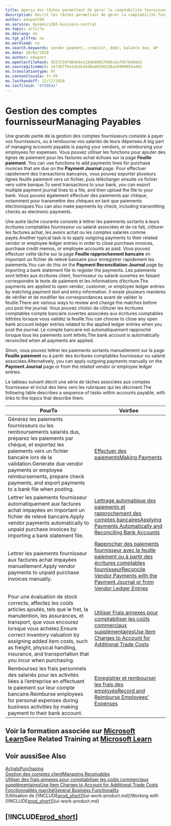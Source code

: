 ```yaml
---
title: Aperçu des tâches permettant de gérer la comptabilité fournisseur| Microsoft Docs
description: Décrit les tâches permettant de gérer la comptabilité fournisseur, par exemple, le paiement des créditeurs ou le lettrage de paiements sortants dans la comptabilité pour clôturer des factures ou des avoirs.
author: edupont04
ms.service: dynamics365-business-central
ms.topic: article
ms.devlang: na
ms.tgt_pltfrm: na
ms.workload: na
ms.search.keywords: vendor payment, creditor, debt, balance due, AP
ms.date: 10/01/2020
ms.author: edupont
ms.openlocfilehash: 9257259fd6de8e118dd48057809cba79576469a5
ms.sourcegitcommit: 2e7307fbe1eb3b34d0ad9356226a19409054a402
ms.translationtype: HT
ms.contentlocale: fr-FR
ms.lasthandoff: 12/17/2020
ms.locfileid: "4759541"
---
```

# <a name="managing-payables"></a><span data-ttu-id="5f2ec-103">Gestion des comptes fournisseur</span><span class="sxs-lookup"><span data-stu-id="5f2ec-103">Managing Payables</span></span>

<span data-ttu-id="5f2ec-104">Une grande partie de la gestion des comptes fournisseurs consiste à payer vos fournisseurs, ou à rembourse vos salariés de leurs dépenses.</span><span class="sxs-lookup"><span data-stu-id="5f2ec-104">A big part of managing accounts payable is paying your vendors, or reimbursing your employees for expenses.</span></span> <span data-ttu-id="5f2ec-105">Vous pouvez utiliser les fonctions pour ajouter des lignes de paiement pour les factures achat échues sur la page **Feuille paiement** .</span><span class="sxs-lookup"><span data-stu-id="5f2ec-105">You can use functions to add payments lines for purchase invoices that are due on the **Payment Journal** page.</span></span> <span data-ttu-id="5f2ec-106">Pour effectuer rapidement des transactions bancaires, vous pouvez exporter plusieurs lignes feuille paiement vers un fichier, puis télécharger ensuite ce fichier vers votre banque.</span><span class="sxs-lookup"><span data-stu-id="5f2ec-106">To send transactions to your bank, you can export multiple payment journal lines to a file, and then upload the file to your bank.</span></span> <span data-ttu-id="5f2ec-107">Vous pouvez également effectuer des paiements par chèque, notamment pour transmettre des chèques en tant que paiements électroniques.</span><span class="sxs-lookup"><span data-stu-id="5f2ec-107">You can also make payments by check, including transmitting checks as electronic payments.</span></span>

<span data-ttu-id="5f2ec-108">Une autre tâche courante consiste à lettrer les paiements sortants à leurs écritures comptables fournisseur ou salarié associées et de ce fait, clôturer les factures achat, les avoirs achat ou les comptes salariés comme payés.</span><span class="sxs-lookup"><span data-stu-id="5f2ec-108">Another typical task is to apply outgoing payments to their related vendor or employee ledger entries in order to close purchase invoices, purchase credit memos, or employee accounts as paid.</span></span> <span data-ttu-id="5f2ec-109">Vous pouvez effectuer cette tâche sur la page **Feuille rapprochement bancaire** en important un fichier de relevé bancaire pour enregistrer rapidement les paiements.</span><span class="sxs-lookup"><span data-stu-id="5f2ec-109">You can do this on the **Payment Reconciliation Journal** page by importing a bank statement file to register the payments.</span></span> <span data-ttu-id="5f2ec-110">Les paiements sont lettrés aux écritures client, fournisseur ou salarié ouvertes en faisant correspondre le texte de paiement et les informations d’écriture.</span><span class="sxs-lookup"><span data-stu-id="5f2ec-110">The payments are applied to open vendor, customer, or employee ledger entries by matching payment text and entry information.</span></span> <span data-ttu-id="5f2ec-111">Il existe plusieurs manières de vérifier et de modifier les correspondances avant de valider la feuille.</span><span class="sxs-lookup"><span data-stu-id="5f2ec-111">There are various ways to review and change the matches before you post the journal.</span></span> <span data-ttu-id="5f2ec-112">Vous pouvez choisir de clôturer les écritures comptables compte bancaire ouvertes associées aux écritures comptables lettrées lorsque vous validez la feuille.</span><span class="sxs-lookup"><span data-stu-id="5f2ec-112">You can choose to close any open bank account ledger entries related to the applied ledger entries when you post the journal.</span></span> <span data-ttu-id="5f2ec-113">Le compte bancaire est automatiquement rapproché lorsque tous les paiements sont lettrés.</span><span class="sxs-lookup"><span data-stu-id="5f2ec-113">The bank account is automatically reconciled when all payments are applied.</span></span>

<span data-ttu-id="5f2ec-114">Sinon, vous pouvez lettrer les paiements sortants manuellement sur la page **Feuille paiement** ou à partir des écritures comptables fournisseur ou salarié associées.</span><span class="sxs-lookup"><span data-stu-id="5f2ec-114">Alternatively, you can apply outgoing payments manually on the **Payment Journal** page or from the related vendor or employee ledger entries.</span></span>

<span data-ttu-id="5f2ec-115">Le tableau suivant décrit une série de tâches associées aux comptes fournisseur et inclut des liens vers les rubriques qui les décrivent.</span><span class="sxs-lookup"><span data-stu-id="5f2ec-115">The following table describes a sequence of tasks within accounts payable, with links to the topics that describe them.</span></span>

| <span data-ttu-id="5f2ec-116">Pour</span><span class="sxs-lookup"><span data-stu-id="5f2ec-116">To</span></span> | <span data-ttu-id="5f2ec-117">Voir</span><span class="sxs-lookup"><span data-stu-id="5f2ec-117">See</span></span> |
| --- | --- |
| <span data-ttu-id="5f2ec-118">Générez les paiements fournisseurs ou les remboursements salariés dus, préparez les paiements par chèque, et exportez les paiements vers un fichier bancaire lors de la validation.</span><span class="sxs-lookup"><span data-stu-id="5f2ec-118">Generate due vendor payments or employee reimbursements, prepare check payments, and export payments to a bank file when posting.</span></span> |[<span data-ttu-id="5f2ec-119">Effectuer des paiements</span><span class="sxs-lookup"><span data-stu-id="5f2ec-119">Making Payments</span></span>](payables-make-payments.md) |
| <span data-ttu-id="5f2ec-120">Lettrer les paiements fournisseur automatiquement aux factures achat impayées en important un fichier de relevé bancaire.</span><span class="sxs-lookup"><span data-stu-id="5f2ec-120">Apply vendor payments automatically to unpaid purchase invoices by importing a bank statement file.</span></span> |[<span data-ttu-id="5f2ec-121">Lettrage automatique des paiements et rapprochement des comptes bancaires</span><span class="sxs-lookup"><span data-stu-id="5f2ec-121">Applying Payments Automatically and Reconciling Bank Accounts</span></span>](receivables-apply-payments-auto-reconcile-bank-accounts.md) |
| <span data-ttu-id="5f2ec-122">Lettrer les paiements fournisseur aux factures achat impayées manuellement.</span><span class="sxs-lookup"><span data-stu-id="5f2ec-122">Apply vendor payments to unpaid purchase invoices manually.</span></span> |[<span data-ttu-id="5f2ec-123">Rapprocher des paiements fournisseur avec la feuille paiement ou à partir des écritures comptables fournisseur</span><span class="sxs-lookup"><span data-stu-id="5f2ec-123">Reconcile Vendor Payments with the Payment Journal or from Vendor Ledger Entries</span></span>](payables-how-apply-purchase-transactions-manually.md) |
|<span data-ttu-id="5f2ec-124">Pour une évaluation de stock correcte, affectez les coûts articles ajoutés, tels que le fret, la manutention, les assurances, et transport, que vous encourez lorsque vous achetez.</span><span class="sxs-lookup"><span data-stu-id="5f2ec-124">Ensure correct inventory valuation by assigning added item costs, such as freight, physical handling, insurance, and transportation that you incur when purchasing.</span></span>|[<span data-ttu-id="5f2ec-125">Utiliser Frais annexes pour comptabiliser les coûts commerciaux supplémentaires</span><span class="sxs-lookup"><span data-stu-id="5f2ec-125">Use Item Charges to Account for Additional Trade Costs</span></span>](payables-how-assign-item-charges.md)|
|<span data-ttu-id="5f2ec-126">Remboursez les frais personnels des salariés pour les activités liées à l’entreprise en effectuant le paiement sur leur compte bancaire.</span><span class="sxs-lookup"><span data-stu-id="5f2ec-126">Reimburse employees for personal expenses during business activities by making payment to their bank account.</span></span>|[<span data-ttu-id="5f2ec-127">Enregistrer et rembourser les frais des employés</span><span class="sxs-lookup"><span data-stu-id="5f2ec-127">Record and Reimburse Employees' Expenses</span></span>](finance-how-record-reimburse-employee-expenses.md)|

## <a name="see-related-training-at-microsoft-learn"></a><span data-ttu-id="5f2ec-128">Voir la formation associée sur [Microsoft Learn](/learn/paths/process-customer-vendor-payments-dynamics-365-business-central/)</span><span class="sxs-lookup"><span data-stu-id="5f2ec-128">See Related Training at [Microsoft Learn](/learn/paths/process-customer-vendor-payments-dynamics-365-business-central/)</span></span>

## <a name="see-also"></a><span data-ttu-id="5f2ec-129">Voir aussi</span><span class="sxs-lookup"><span data-stu-id="5f2ec-129">See Also</span></span>
[<span data-ttu-id="5f2ec-130">Achats</span><span class="sxs-lookup"><span data-stu-id="5f2ec-130">Purchasing</span></span>](purchasing-manage-purchasing.md)  
[<span data-ttu-id="5f2ec-131">Gestion des comptes client</span><span class="sxs-lookup"><span data-stu-id="5f2ec-131">Managing Receivables</span></span>](receivables-manage-receivables.md)  
[<span data-ttu-id="5f2ec-132">Utiliser des frais annexes pour comptabiliser les coûts commerciaux supplémentaires</span><span class="sxs-lookup"><span data-stu-id="5f2ec-132">Use Item Charges to Account for Additional Trade Costs</span></span>](payables-how-assign-item-charges.md)  
[<span data-ttu-id="5f2ec-133">Fonctionnalités marché</span><span class="sxs-lookup"><span data-stu-id="5f2ec-133">General Business Functionality</span></span>](ui-across-business-areas.md)  
<span data-ttu-id="5f2ec-134">[Utilisation de [!INCLUDE[prod_short](includes/prod_short.md)]](ui-work-product.md)</span><span class="sxs-lookup"><span data-stu-id="5f2ec-134">[Working with [!INCLUDE[prod_short](includes/prod_short.md)]](ui-work-product.md)</span></span>

## [!INCLUDE[prod_short](includes/free_trial_md.md)]  

